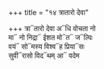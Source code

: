 +++
title = "१४ त्रातारो देवा"

+++
त्रा᳓तारो देवा अ᳓धि वोचता नो  
मा᳓ नो निद्रा᳓ ईशत मो᳓त᳓ ज᳓ल्पिः  
वयं᳓ सो᳓मस्य विश्व᳓ह प्रिया᳓सः  
सुवी᳓रासो विद᳓थम् आ᳓ वदेम